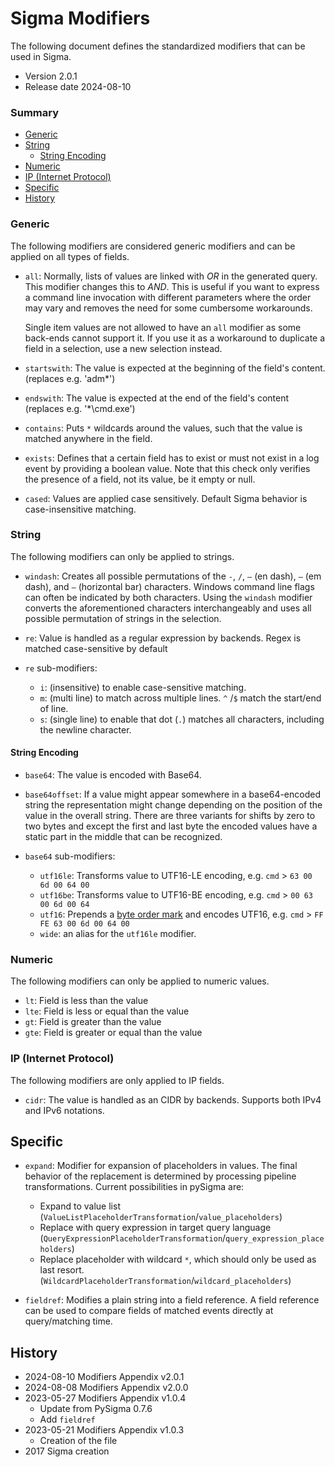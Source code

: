 # Sigma Modifiers <!-- omit in toc -->

The following document defines the standardized modifiers that can be used in Sigma.

* Version 2.0.1
* Release date 2024-08-10

### Summary

- [Generic](#generic)
- [String](#string)
  - [String Encoding](#string-encoding)
- [Numeric](#numeric)
- [IP (Internet  Protocol)](#ip-internet-protocol)
- [Specific](#specific)
- [History](#history)

### Generic

The following modifiers are considered generic modifiers and can be applied on all types of fields.

* `all`: Normally, lists of values are linked with *OR* in the generated query. This modifier
  changes this to *AND*. This is useful if you want to express a command line invocation with different
  parameters where the order may vary and removes the need for some cumbersome workarounds.
  
  Single item values are not allowed to have an `all` modifier as some back-ends cannot support it.
  If you use it as a workaround to duplicate a field in a selection, use a new selection instead.

* `startswith`: The value is expected at the beginning of the field's content. (replaces e.g. 'adm*')
* `endswith`: The value is expected at the end of the field's content (replaces e.g. '*\cmd.exe')
* `contains`: Puts `*` wildcards around the values, such that the value is matched anywhere in the
  field.

* `exists`: Defines that a certain field has to exist or must not exist in a log event by providing a boolean value. Note that this check only verifies the presence of a field, not its value, be it empty or null.
* `cased`: Values are applied case sensitively. Default Sigma behavior is case-insensitive matching.

### String 

The following modifiers can only be applied to strings.

* `windash`: Creates all possible permutations of the `-`, `/`, `–` (en dash), `—` (em dash), and `―` (horizontal bar) characters. Windows command line flags can often be indicated by both characters. Using the `windash` modifier converts the aforementioned characters interchangeably and uses all possible permutation of strings in the selection.

* `re`: Value is handled as a regular expression by backends. Regex is matched case-sensitive by default
* `re` sub-modifiers:
  * `i`: (insensitive) to enable case-sensitive matching.
  * `m`: (multi line) to match across multiple lines. `^` /`$` match the start/end of line.
  * `s`: (single line) to enable that dot (`.`) matches all characters, including the newline character.

#### String Encoding

* `base64`: The value is encoded with Base64.
* `base64offset`: If a value might appear somewhere in a base64-encoded string the representation
  might change depending on the position of the value in the overall string. There are three variants for shifts
  by zero to two bytes and except the first and last byte the encoded values have a static part in
  the middle that can be recognized.

* `base64` sub-modifiers:
  * `utf16le`: Transforms value to UTF16-LE encoding, e.g. `cmd` > `63 00 6d 00 64 00` 
  * `utf16be`: Transforms value to UTF16-BE encoding, e.g. `cmd` > `00 63 00 6d 00 64`
  * `utf16`: Prepends a [byte order mark](https://en.wikipedia.org/wiki/Byte_order_mark) and encodes UTF16, e.g. `cmd` > `FF FE 63 00 6d 00 64 00`
  * `wide`: an alias for the `utf16le` modifier.

### Numeric

The following modifiers can only be applied to numeric values.

* `lt`: Field is less than the value
* `lte`: Field is less or equal than the value
* `gt`: Field is greater than the value
* `gte`: Field is greater or equal than the value

### IP (Internet Protocol)

The following modifiers are only applied to IP fields.
  
* `cidr`: The value is handled as an CIDR by backends. Supports both IPv4 and IPv6 notations.

## Specific

* `expand`: Modifier for expansion of placeholders in values. The final behavior of the replacement is determined by processing pipeline transformations. Current possibilities in pySigma are:
  * Expand to value list (`ValueListPlaceholderTransformation`/`value_placeholders`)
  * Replace with query expression in target query language (`QueryExpressionPlaceholderTransformation`/`query_expression_placeholders`)
  * Replace placeholder with wildcard `*`, which should only be used as last resort. (`WildcardPlaceholderTransformation`/`wildcard_placeholders`)

* `fieldref`: Modifies a plain string into a field reference. A field reference can be used to compare fields of matched
  events directly at query/matching time.

## History

* 2024-08-10 Modifiers Appendix v2.0.1
* 2024-08-08 Modifiers Appendix v2.0.0
* 2023-05-27 Modifiers Appendix v1.0.4
  * Update from PySigma 0.7.6
  * Add `fieldref`
* 2023-05-21 Modifiers Appendix v1.0.3
  * Creation of the file
* 2017 Sigma creation
